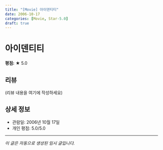```yaml
---
title: "[Movie] 아이덴티티"
date: 2006-10-17
categories: [Movie, Star-5.0]
draft: true
---
```


# 아이덴티티

**평점:** ★ 5.0

## 리뷰

(리뷰 내용을 여기에 작성하세요)

## 상세 정보

- 관람일: 2006년 10월 17일
- 개인 평점: 5.0/5.0

---

*이 글은 자동으로 생성된 임시 글입니다.*
